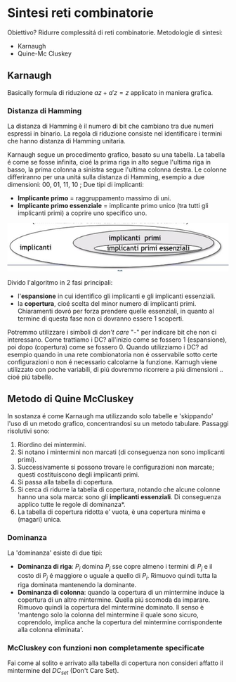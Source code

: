 # Sintesi reti combinatorie 
Obiettivo? Ridurre complessitá di reti combinatorie. 
Metodologie di sintesi: 

- Karnaugh 
- Quine-Mc Cluskey 

## Karnaugh

Basically formula di riduzione $az + a'z = z$ applicato in maniera grafica. 

### Distanza di Hamming 

La distanza di Hamming è il numero di bit che cambiano tra due numeri espressi in binario. La regola di riduzione consiste nel identificare i termini che hanno distanza di Hamming unitaria. 

Karnaugh segue un procedimento grafico, basato su una tabella. 
La tabella é come se fosse infinita, cioé la prima riga in alto segue l'ultima riga in basso, la prima colonna a sinistra segue l'ultima colonna destra. 
Le colonne differiranno per una unitá sulla distanza di Hamming, esempio a due dimensioni: 00, 01, 11, 10 ; 
Due tipi di implicanti: 

- **Implicante primo** = raggruppamento massimo di uni.
- **Implicante primo essenziale** = implicante primo unico (tra tutti gli implicanti primi) a coprire uno specifico uno.  

![implicanti](images/implicanti.jpg)

Divido l'algoritmo in 2 fasi principali:
 
- l'**espansione** in cui identifico gli implicanti e gli implicanti essenziali. 
- la **copertura**, cioé scelta del minor numero di implicanti primi. Chiaramenti dovró per forza prendere quelle essenziali, in quanto al termine di questa fase non ci dovranno essere 1 scoperti.

Potremmo utilizzare i simboli di _don't care_ "-" per indicare bit che non ci interessano. Come trattiamo i DC? all'inizio come se fossero 1 (espansione), poi dopo (copertura) come se fossero 0. 
Quando utilizziamo i DC? ad esempio quando in una rete combionatoria non é osservabile sotto certe configurazioni o non é necessario calcolarne la funzione. Karnugh viene utilizzato con poche variabili, di piú dovremmo ricorrere a piú dimensioni .. cioé piú tabelle. 

## Metodo di Quine McCluskey 
In sostanza é come Karnaugh ma utilizzando solo tabelle e 'skippando' l'uso di un metodo grafico, concentrandosi su un metodo tabulare.
Passaggi risolutivi sono:

1. Riordino dei mintermini.
2. Si notano i mintermini non  marcati (di conseguenza non sono implicanti primi).
3. Successivamente si possono trovare le configurazioni non marcate; questi costituiscono degli implicanti primi.
4. Si passa alla tabella di copertura. 
5. Si cerca di ridurre la tabella di copertura, notando che alcune colonne hanno una sola marca: sono gli **implicanti essenziali**. Di conseguenza applico tutte le regole di dominanza*. 
7. La tabella di copertura ridotta e’ vuota, è una copertura minima e (magari) unica. 

### Dominanza

La 'dominanza' esiste di due tipi: 

- **Dominanza di riga**: $P_i$ domina $P_j$ sse copre almeno i termini di $P_j$ e il costo di $P_j$ é maggiore o uguale a quello di $P_i$. Rimuovo quindi tutta la riga dominata mantenendo la dominante. 
- **Dominanza di colonna**: quando la copertura di un mintermine induce la copertura di un altro mintermine. Quella piú scomoda da imparare. Rimuovo quindi la copertura del mintermine dominato. Il senso è 'mantengo solo la colonna del mintermine il quale sono sicuro, coprendolo, implica anche la copertura del mintermine corrispondente alla colonna eliminata'. 

### McCluskey con funzioni non completamente specificate

Fai come al solito e arrivato alla tabella di copertura non consideri affatto il mintermine del $DC_{set}$ (Don't Care Set). 
